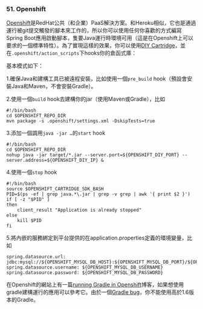 ### 51. Openshift

[Openshift](https://www.openshift.com/)是RedHat公共（和企業）PaaS解決方案。和Heroku相似，它也是通過運行被git提交觸發的腳本來工作的，所以你可以使用任何你喜歡的方式編寫Spring Boot應用啟動腳本，隻要Java運行時環境可用（這是在Openshift上可以要求的一個標準特性）。為了實現這樣的效果，你可以使用[DIY Cartridge](https://www.openshift.com/developers/do-it-yourself)，並在`.openshift/action_scripts`下hooks你的倉函式庫：

基本模式如下：

1.確保Java和建構工具已被遠程安裝，比如使用一個`pre_build` hook（預設會安裝Java和Maven，不會安裝Gradle）。

2.使用一個`build` hook去建構你的jar（使用Maven或Gradle），比如
```shell
#!/bin/bash
cd $OPENSHIFT_REPO_DIR
mvn package -s .openshift/settings.xml -DskipTests=true
```
3.添加一個調用`java -jar …​`的`start` hook

```shell
#!/bin/bash
cd $OPENSHIFT_REPO_DIR
nohup java -jar target/*.jar --server.port=${OPENSHIFT_DIY_PORT} --server.address=${OPENSHIFT_DIY_IP} &
```
4.使用一個`stop` hook

```shell
#!/bin/bash
source $OPENSHIFT_CARTRIDGE_SDK_BASH
PID=$(ps -ef | grep java.*\.jar | grep -v grep | awk '{ print $2 }')
if [ -z "$PID" ]
then
    client_result "Application is already stopped"
else
    kill $PID
fi
```
5.將內嵌的服務綁定到平台提供的在application.properties定義的環境變量，比如
```shell
spring.datasource.url: jdbc:mysql://${OPENSHIFT_MYSQL_DB_HOST}:${OPENSHIFT_MYSQL_DB_PORT}/${OPENSHIFT_APP_NAME}
spring.datasource.username: ${OPENSHIFT_MYSQL_DB_USERNAME}
spring.datasource.password: ${OPENSHIFT_MYSQL_DB_PASSWORD}
```
在Openshift的網站上有一篇[running Gradle in Openshift](https://www.openshift.com/blogs/run-gradle-builds-on-openshift)博客，如果想使用gradle建構運行的應用可以參考它。由於一個[Gradle bug](http://issues.gradle.org/browse/GRADLE-2871)，你不能使用高於1.6版本的Gradle。
